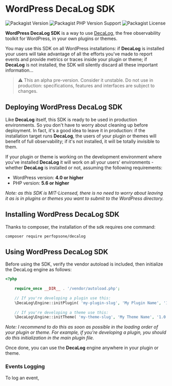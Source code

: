 # WordPress DecaLog SDK
![Packagist Version](https://img.shields.io/packagist/v/perfopsone/decalog?style=flat-square)
![Packagist PHP Version Support](https://img.shields.io/packagist/php-v/perfopsone/decalog?style=flat-square)
![Packagist License](https://img.shields.io/packagist/l/perfopsone/decalog?style=flat-square)

__WordPress DecaLog SDK__ is a way to use [DecaLog](https://github.com/Pierre-Lannoy/wp-decalog), the free observability toolkit for WordPress, in your own plugins or themes.

You may use this SDK on all WordPress installations: if __DecaLog__ is installed your users will take advantage of all the efforts you've made to report events and provide metrics or traces inside your plugin or theme; if __DecaLog__ is not installed, the SDK will silently discard all these important information...

> ⚠️ This an alpha pre-version. Consider it unstable. Do not use in production: specifications, features and interfaces are subject to changes.

## Deploying WordPress DecaLog SDK

Like __DecaLog__ itself, this SDK is ready to be used in production environments. So you don't have to worry about cleaning up before deployment. In fact, it's a good idea to leave it in production: if the installation target runs __DecaLog__, the users of your plugin or themes will benefit of full observability; if it's not installed, it will be totally invisible to them.

If your plugin or theme is working on the development environment where you've installed __DecaLog__ it will work on all your users' environments - whether __DecaLog__ is installed or not, assuming the following requirements:

- WordPress version: __4.0 or higher__
- PHP version: __5.6 or higher__

_Note: as this SDK is MIT-Licensed, there is no need to worry about leaving it as is in plugins or themes you want to submit to the WordPress directory._

## Installing WordPress DecaLog SDK

Thanks to composer, the installation of the sdk requires one command:

`composer require perfopsone/decalog`

## Using WordPress DecaLog SDK

Before using the SDK, verify the vendor autoload is included, then initialize the DecaLog engine as follows:

```php
<?php
    
    require_once __DIR__ . '/vendor/autoload.php';
    
    // If you're developing a plugin use this:
    \DecaLog\Engine::initPlugin( 'my-plugin-slug', 'My Plugin Name', '1.0.0' );
    
    // If you're developing a theme use this:
    \DecaLog\Engine::initTheme( 'my-theme-slug', 'My Theme Name', '1.0.0' );

```

_Note: I recommend to do this as soon as possible in the loading order of your plugin or theme. For example, if you're developing a plugin, you should do this initialization in the main plugin file._

Once done, you can use the __DecaLog__ engine anywhere in your plugin or theme.

### Events Logging

To log an event, 